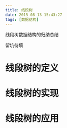 ```yaml
---
title: 线段树
date: 2015-08-13 15:43:27
tags: [数据结构]
---
```


线段树数据结构的归纳总结
<!--more-->
留坑待填
# 线段树的定义

# 线段树的实现

# 线段树的应用





